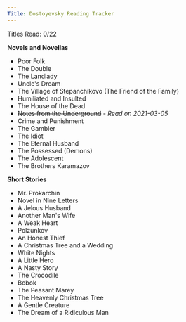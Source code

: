 ```yaml
---
Title: Dostoyevsky Reading Tracker
---
```


Titles Read: 0/22

**Novels and Novellas**

- Poor Folk
- The Double
- The Landlady
- Uncle's Dream
- The Village of Stepanchikovo (The Friend of the Family)
- Humiliated and Insulted
- The House of the Dead
- ~~Notes from the Underground~~ - _Read on 2021-03-05_
- Crime and Punishment
- The Gambler
- The Idiot
- The Eternal Husband
- The Possessed (Demons)
- The Adolescent
- The Brothers Karamazov

**Short Stories**

- Mr. Prokarchin
- Novel in Nine Letters
- A Jelous Husband
- Another Man's Wife
- A Weak Heart
- Polzunkov
- An Honest Thief
- A Christmas Tree and a Wedding
- White Nights
- A Little Hero
- A Nasty Story
- The Crocodile
- Bobok
- The Peasant Marey
- The Heavenly Christmas Tree
- A Gentle Creature
- The Dream of a Ridiculous Man
